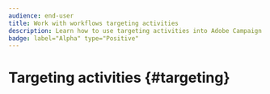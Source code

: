 ```yaml
---
audience: end-user
title: Work with workflows targeting activities
description: Learn how to use targeting activities into Adobe Campaign Web workflows
badge: label="Alpha" type="Positive"
---
```

# Targeting activities {#targeting}
